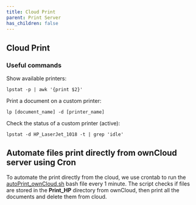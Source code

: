 ```yaml
---
title: Cloud Print
parent: Print Server
has_children: false
---
```


## Cloud Print

### Useful commands
Show available printers:

`lpstat -p | awk '{print $2}'`

Print a document on a custom printer:

`lp [document_name] -d [printer_name]`

Check the status of a custom printer (active):

`lpstat -d HP_LaserJet_1018 -t | grep 'idle'`

## Automate files print directly from ownCloud server using Cron
To automate the print directly from the cloud, we use crontab to run the [autoPrint_ownCloud.sh](https://github.com/catamold/raspberrypi-projects/releases/download/v1.0/autoPrint_ownCloud.sh) bash file every 1 minute. The script checks if files are stored in the **Print_HP** directory from ownCloud, then print all the documents and delete them from cloud.